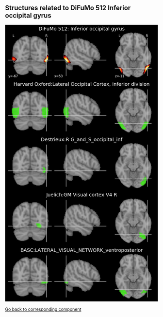 


## Structures related to DiFuMo 512 Inferior occipital gyrus

![187](187.jpg "Structures related to DiFuMo 512 Inferior occipital gyrus")

[Go back to corresponding component](https://parietal-inria.github.io/DiFuMo/512/html/187.html)